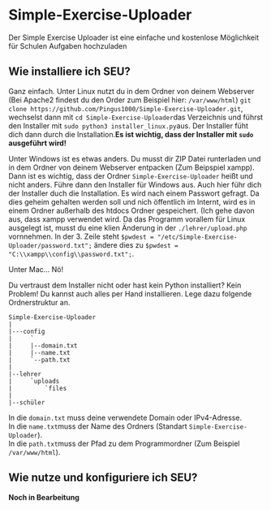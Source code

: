# Simple-Exercise-Uploader
Der Simple Exercise Uploader ist eine einfache und kostenlose Möglichkeit für Schulen Aufgaben hochzuladen <br>

## Wie installiere ich SEU?
Ganz einfach. Unter Linux nutzt du in dem Ordner von deinem Webserver (Bei Apache2 findest du den Order zum Beispiel hier: `/var/www/html`) `git clone https://github.com/Pingus1000/Simple-Exercise-Uploader.git`, wechselst dann mit `cd Simple-Exercise-Uploader`das Verzeichnis und führst den Installer mit `sudo python3 installer_linux.py`aus. Der Installer füht dich dann durch die Installation.<b>Es ist wichtig, dass der Installer mit `sudo` ausgeführt wird!</b> 

Unter Windows ist es etwas anders. Du musst dir ZIP Datei runterladen und in dem Ordner von deinem Webserver entpacken (Zum Beipspiel xampp). Dann ist es wichtig, dass der Ordner `Simple-Exercise-Uploader` heißt und nicht anders. Führe dann den Installer für Windows aus. Auch hier führ dich der Installer duch die Installation. Es wird nach einem Passwort gefragt. Da dies geheim gehalten werden soll und nich öffentlich im Internt, wird es in einem Ordner außerhalb des htdocs Ordner gespeichert. (Ich gehe davon aus, dass xampp verwendet wird. Da das Programm vorallem für Linux ausgelegt ist, musst du eine klien Änderung in der `./lehrer/upload.php` vornnehmen. In der 3. Zeile steht `$pwdest = "/etc/Simple-Exercise-Uploader/password.txt";` ändere dies zu `$pwdest = "C:\\xampp\\config\\password.txt";`. 

Unter Mac... Nö!

Du vertraust dem Installer nicht oder hast kein Python installiert? Kein Problem! Du kannst auch alles per Hand installieren. Lege dazu folgende Ordnerstruktur an. 
```
Simple-Exercise-Uploader
|
|---config
|     `
|     |--domain.txt
|     |--name.txt
|     `--path.txt
|
|--lehrer
|     `uploads
|         `files
|
|--schüler
```
In die `domain.txt` muss deine verwendete Domain oder IPv4-Adresse. </br>
In die `name.txt`muss der Name des Ordners (Standart `Simple-Exercise-Uploader`). </br>
In die `path.txt`muss der Pfad zu dem Programmordner (Zum Beispiel `/var/www/html`). </br>


## Wie nutze und konfiguriere ich SEU?
<b> Noch in Bearbeitung </b>
